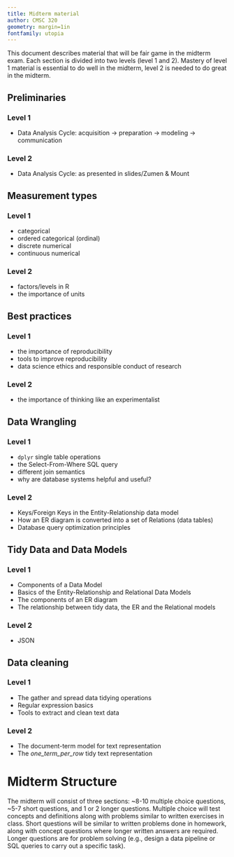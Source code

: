 ```yaml
---
title: Midterm material
author: CMSC 320
geometry: margin=1in
fontfamily: utopia
---
```


This document describes material that will be fair game in the midterm exam. Each section is divided into two levels (level 1 and 2). Mastery of level 1 material is essential to do well in the midterm, level 2 is needed to do great in the midterm.

## Preliminaries

### Level 1

- Data Analysis Cycle: acquisition -> preparation -> modeling -> communication

### Level 2

- Data Analysis Cycle: as presented in slides/Zumen & Mount

## Measurement types

### Level 1

- categorical
- ordered categorical (ordinal) 
- discrete numerical
- continuous numerical

### Level 2

- factors/levels in R
- the importance of units

## Best practices

### Level 1

- the importance of reproducibility
- tools to improve reproducibility
- data science ethics and responsible conduct of research

### Level 2

- the importance of thinking like an experimentalist

## Data Wrangling

### Level 1

- `dplyr` single table operations
- the Select-From-Where SQL query
- different join semantics
- why are database systems helpful and useful?

### Level 2

- Keys/Foreign Keys in the Entity-Relationship data model
- How an ER diagram is converted into a set of Relations (data tables)
- Database query optimization principles

## Tidy Data and Data Models

### Level 1

- Components of a Data Model
- Basics of the Entity-Relationship and Relational Data Models
- The components of an ER diagram
- The relationship between tidy data, the ER and the Relational models

### Level 2

- JSON

## Data cleaning

### Level 1

- The gather and spread data tidying operations
- Regular expression basics
- Tools to extract and clean text data

### Level 2

- The document-term model for text representation
- The _one_term_per_row_ tidy text representation

# Midterm Structure

The midterm will consist of three sections: ~8-10 multiple choice questions, ~5-7 short questions, and 1 or 2 longer questions. 
Multiple choice will test concepts and definitions along with problems similar to written exercises in class. Short questions will
be similar to written problems done in homework, along with concept questions where longer written answers are required.
Longer questions are for problem solving (e.g., design a data pipeline or SQL queries to carry out a specific task).
